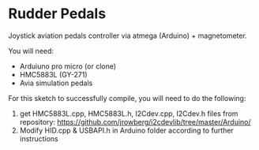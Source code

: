 # Rudder Pedals
Joystick aviation pedals controller via atmega (Arduino) + magnetometer.

You will need:
- Arduiuno pro micro (or clone)
- HMC5883L (GY-271)
- Avia simulation pedals

For this sketch to successfully compile, you will need to do the following:
1. get HMC5883L.cpp, HMC5883L.h, I2Cdev.cpp, I2Cdev.h files from repository: https://github.com/jrowberg/i2cdevlib/tree/master/Arduino/
2. Modify HID.cpp & USBAPI.h in Arduino folder according to further instructions
